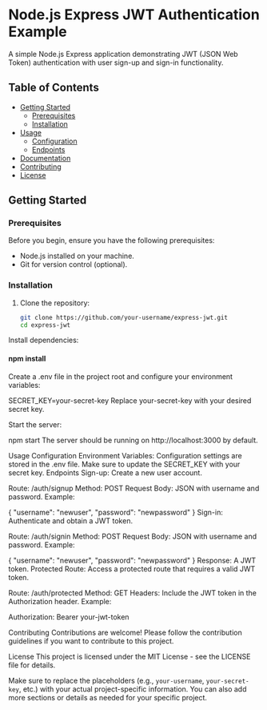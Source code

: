 # Node.js Express JWT Authentication Example

A simple Node.js Express application demonstrating JWT (JSON Web Token) authentication with user sign-up and sign-in functionality.

## Table of Contents

- [Getting Started](#getting-started)
    - [Prerequisites](#prerequisites)
    - [Installation](#installation)
- [Usage](#usage)
    - [Configuration](#configuration)
    - [Endpoints](#endpoints)
- [Documentation](#documentation)
- [Contributing](#contributing)
- [License](#license)

## Getting Started

### Prerequisites

Before you begin, ensure you have the following prerequisites:

- Node.js installed on your machine.
- Git for version control (optional).

### Installation

1. Clone the repository:

   ```bash
   git clone https://github.com/your-username/express-jwt.git
   cd express-jwt


Install dependencies:

#### npm install

Create a .env file in the project root and configure your environment variables:

SECRET_KEY=your-secret-key
Replace your-secret-key with your desired secret key.

Start the server:

npm start
The server should be running on http://localhost:3000 by default.

Usage
Configuration
Environment Variables: Configuration settings are stored in the .env file. Make sure to update the SECRET_KEY with your secret key.
Endpoints
Sign-up: Create a new user account.

Route: /auth/signup
Method: POST
Request Body: JSON with username and password.
Example:

{
"username": "newuser",
"password": "newpassword"
}
Sign-in: Authenticate and obtain a JWT token.

Route: /auth/signin
Method: POST
Request Body: JSON with username and password.
Example:

{
"username": "newuser",
"password": "newpassword"
}
Response: A JWT token.
Protected Route: Access a protected route that requires a valid JWT token.

Route: /auth/protected
Method: GET
Headers: Include the JWT token in the Authorization header.
Example:

Authorization: Bearer your-jwt-token

Contributing
Contributions are welcome! Please follow the contribution guidelines if you want to contribute to this project.

License
This project is licensed under the MIT License - see the LICENSE file for details.


Make sure to replace the placeholders (e.g., `your-username`, `your-secret-key`, etc.) with your actual project-specific information. You can also add more sections or details as needed for your specific project.